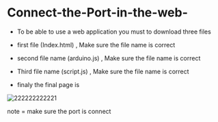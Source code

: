 # Connect-the-Port-in-the-web-

- To be able to use a web application you must to download three files

- first file (Index.html) , Make sure the file name is correct

- second file name (arduino.js) , Make sure the file name is correct

- Third file name (script.js) , Make sure the file name is correct

- finaly the final page is 

![222222222221](https://user-images.githubusercontent.com/109594520/181236734-c51d479d-0d70-45d2-a28c-c857370f6b91.png)

note = make sure the port is connect 
